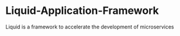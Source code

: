 # Liquid-Application-Framework
Liquid is a framework to accelerate the development of microservices
